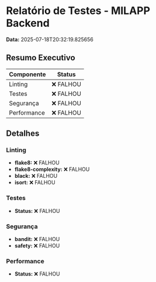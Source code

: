 # Relatório de Testes - MILAPP Backend

**Data:** 2025-07-18T20:32:19.825656

## Resumo Executivo

| Componente | Status |
|------------|--------|
| Linting | ❌ FALHOU |
| Testes | ❌ FALHOU |
| Segurança | ❌ FALHOU |
| Performance | ❌ FALHOU |

## Detalhes

### Linting
- **flake8:** ❌ FALHOU
- **flake8-complexity:** ❌ FALHOU
- **black:** ❌ FALHOU
- **isort:** ❌ FALHOU

### Testes
- **Status:** ❌ FALHOU

### Segurança
- **bandit:** ❌ FALHOU
- **safety:** ❌ FALHOU

### Performance
- **Status:** ❌ FALHOU

